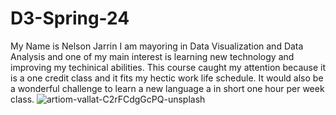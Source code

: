 # D3-Spring-24

My Name is Nelson Jarrin
I am mayoring in Data Visualization and Data Analysis and one of my main interest is learning new technology and improving my techinical abilities. 
This course caught my attention because it is a one credit class and it fits my hectic work life schedule. It would also be a wonderful challenge to learn a new language a in short one hour per week class. 
![artiom-vallat-C2rFCdgGcPQ-unsplash](https://github.com/Njarrin/D3-Spring-24/assets/88802129/f3532073-8c08-485f-96eb-56c951aafeab)

